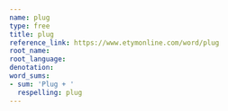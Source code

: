 ```yaml
---
name: plug
type: free
title: plug
reference_link: https://www.etymonline.com/word/plug
root_name: 
root_language: 
denotation: 
word_sums:
- sum: 'Plug + '
  respelling: plug
---
```

